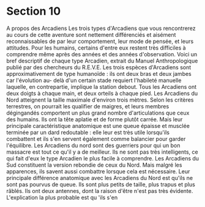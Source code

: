 # Section 10

A propos des Arcadiens
Les trois types d'Arcadiens que vous rencontrerez au cours de
cette
aventure
sont
nettement
différenciés
et
aisément
reconnaissables de par leur comportement, leur mode de pensée,
et leurs attitudes. Pour les humains, certains d'entre eux restent
très difficiles à comprendre même après des années et des
années d'observation. Voici un bref descriptif de chaque type
Arcadien, extrait du
Manuel Anthropologique
publié par des
chercheurs du R.E.V.E.
Les trois espèces d'Arcadiens sont approximativement de type
humanoïde : ils ont deux bras et deux jambes car l'évolution au-
delà d'un certain stade requiert l'habileté manuelle laquelle, en
contrepartie, implique la station debout. Tous les Arcadiens ont
deux doigts à chaque main, et deux orteils à chaque pied. Les
Arcadiens du Nord atteignent la taille maximale d'environ trois
mètres. Selon les critères terrestres, on pourrait les qualifier de
maigres, et leurs membres dégingandés comportent un plus
grand nombre d'articulations que ceux des humains. Ils ont la
tête aplatie et de forme plutôt carrée. Mais leur principale
caractéristique anatomique est une queue épaisse et musclée
terminée par un dard redoutable : elle leur est très utile
lorsqu'ils combattent et ils s'en servent également comme
balancier pour garder l'équilibre. Les Arcadiens du nord sont
des guerriers pour qui un bon massacre est tout ce qu'il y a de
meilleur. Ils ne sont pas très intelligents, ce qui fait d'eux le type
Arcadien le plus facile à comprendre.
Les Arcadiens du Sud constituent la version rebondie de ceux du
Nord. Mais malgré les apparences, ils savent aussi combattre
lorsque
cela
est
nécessaire.
Leur
principale
différence
anatomique avec les Arcadiens du Nord est qu'ils ne sont pas
pourvus de queue. Ils sont plus petits de taille, plus trapus et
plus râblés. Ils ont deux antennes, dont la raison d'être n'est pas
très évidente. L'explication la plus probable est qu 'ils s'en